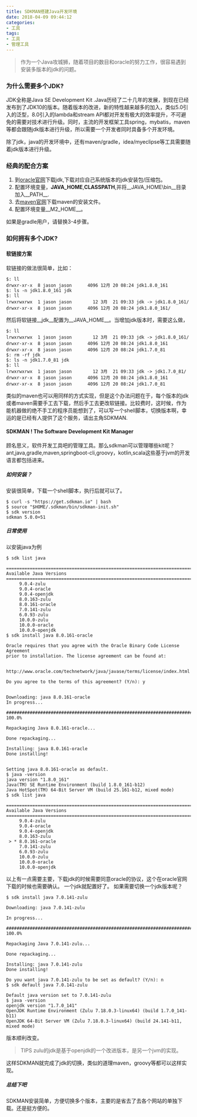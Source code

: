 ```yaml
---
title: SDKMAN搭建Java开发环境
date: 2018-04-09 09:44:12
categories:
- 工具
tags:
- 工具
- 管理工具
---
```


> 作为一个Java攻城狮，随着项目的数目和oracle的努力工作，很容易遇到安装多版本的jdk的问题。

### 为什么需要多个JDK?
JDK全称是Java SE Development Kit .Java历经了二十几年的发展，到现在已经发布到了JDK10的版本。随着版本的改进，新的特性越来越多的加入，类似5.0引入的泛型，8.0引入的lambda和stream API都对开发有极大的效率提升，不可避免的需要对技术进行升级。同时，主流的开发框架工具spring，mybatis，maven等都会跟随jdk版本进行升级，所以需要一个开发者同时具备多个开发环境。

除了jdk，java的开发环境中，还有maven/gradle，idea/myeclipse等工具需要随着jdk版本进行升级。
### 经典的配合方案
1. 到[oracle官网](http://www.oracle.com/technetwork/java/javase/downloads/index.html)下载jdk,下载对应自己系统版本的jdk安装包/压缩包。
2. 配置环境变量，__JAVA_HOME__,__CLASSPATH__,并将__JAVA_HOME\bin__目录加入__PATH__.
3. 去[maven官网](http://maven.apache.org/download.cgi)下载maven的安装文件。
4. 配置环境变量__M2_HOME__。

如果是gradle用户，请替换3-4步骤。
### 如何拥有多个JDK?

#### 软链接方案
软链接的做法很简单，比如：
``` shell
$: ll
drwxr-xr-x  8 jason jason      4096 12月 20 08:24 jdk1.8.0_161
$: ls -n jdk1.8.0_161 jdk
$: ll
lrwxrwxrwx  1 jason jason        12 3月  21 09:33 jdk -> jdk1.8.0_161/
drwxr-xr-x  8 jason jason      4096 12月 20 08:24 jdk1.8.0_161/
```
然后将软链接__jdk__配置为__JAVA_HOME__。当增加jdk版本时，需要这么做，
``` shell
$: ll
lrwxrwxrwx  1 jason jason        12 3月  21 09:33 jdk -> jdk1.8.0_161/
drwxr-xr-x  8 jason jason      4096 12月 20 08:24 jdk1.8.0_161
drwxr-xr-x  8 jason jason      4096 12月 20 08:24 jdk1.7.0_81
$: rm -rf jdk
$: ls -n jdk1.7.0_81 jdk
$: ll
lrwxrwxrwx  1 jason jason        12 3月  21 09:33 jdk -> jdk1.7.0_81/
drwxr-xr-x  8 jason jason      4096 12月 20 08:24 jdk1.8.0_161
drwxr-xr-x  8 jason jason      4096 12月 20 08:24 jdk1.7.0_81
```
类似的maven也可以用同样的方式实现，但是这个办法问题在于，每个版本的jdk或者maven需要手工去下载，然后手工去更改软链接。比较费时，这时候，作为能机器做的绝不手工的程序员能想到了，可以写一个shell脚本，切换版本啊，幸运的是已经有人提供了这个服务，请出主角SDKMAN.
#### SDKMAN ! The Software Development Kit Manager
顾名思义，软件开发工具吧的管理工具。那么sdkman可以管理哪些kit呢？ant,java,gradle,maven,springboot-cli,groovy，kotlin,scala这些基于jvm的开发语言都包括进来。
##### 如何安装？
安装很简单，下载一个shell脚本，执行后就可以了。
``` shell
$ curl -s "https://get.sdkman.io" | bash
$ source "$HOME/.sdkman/bin/sdkman-init.sh"
$ sdk version
sdkman 5.0.0+51
```
##### 日常使用
以安装java为例
``` shell
$ sdk list java

================================================================================
Available Java Versions
================================================================================
     9.0.4-zulu                                                                    
     9.0.4-oracle                                                                  
     9.0.4-openjdk                                                                 
     8.0.163-zulu                                                                  
     8.0.161-oracle                                                                
     7.0.141-zulu                                                                  
     6.0.93-zulu                                                                   
     10.0.0-zulu                                                                   
     10.0.0-oracle                                                                 
     10.0.0-openjdk                               
$ sdk install java 8.0.161-oracle

Oracle requires that you agree with the Oracle Binary Code License Agreement
prior to installation. The license agreement can be found at:

  http://www.oracle.com/technetwork/java/javase/terms/license/index.html

Do you agree to the terms of this agreement? (Y/n): y


Downloading: java 8.0.161-oracle
In progress...

######################################################################## 100.0%

Repackaging Java 8.0.161-oracle...

Done repackaging...

Installing: java 8.0.161-oracle
Done installing!


Setting java 8.0.161-oracle as default.
$ java -version
java version "1.8.0_161"
Java(TM) SE Runtime Environment (build 1.8.0_161-b12)
Java HotSpot(TM) 64-Bit Server VM (build 25.161-b12, mixed mode)
$ sdk list java

================================================================================
Available Java Versions
================================================================================
     9.0.4-zulu                                                                    
     9.0.4-oracle                                                                  
     9.0.4-openjdk                                                                 
     8.0.163-zulu                                                                  
 > * 8.0.161-oracle                                                                
     7.0.141-zulu                                                                  
     6.0.93-zulu                                                                   
     10.0.0-zulu                                                                   
     10.0.0-oracle                                                                 
     10.0.0-openjdk                                    
```
以上有一点需要主要，下载jdk的时候需要同意oracle的协议，这个在oracle官网下载的时候也需要确认。
一个jdk就配置好了。
如果需要切换一个jdk版本呢？
``` shell
$ sdk install java 7.0.141-zulu  

Downloading: java 7.0.141-zulu

In progress...

######################################################################## 100.0%

Repackaging Java 7.0.141-zulu...

Done repackaging...

Installing: java 7.0.141-zulu
Done installing!

Do you want java 7.0.141-zulu to be set as default? (Y/n): n
$ sdk default java 7.0.141-zulu

Default java version set to 7.0.141-zulu
$ java -version
openjdk version "1.7.0_141"
OpenJDK Runtime Environment (Zulu 7.18.0.3-linux64) (build 1.7.0_141-b11)
OpenJDK 64-Bit Server VM (Zulu 7.18.0.3-linux64) (build 24.141-b11, mixed mode)
```
版本顺利改变。
> TIPS zulu的jdk是基于openjdk的一个改进版本，是另一个jvm的实现。

这样SDKMAN就完成了jdk的切换，类似的道理maven，groovy等都可以这样实现。

##### 总结下吧
SDKMAN安装简单，方便切换多个版本，主要的是省去了去各个网站的单独下载。还是挺方便的。
